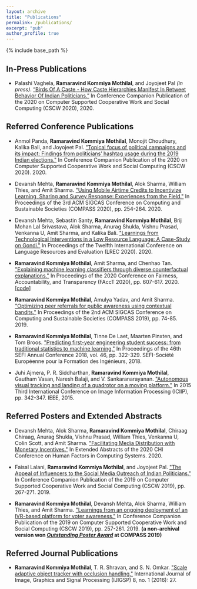 ```yaml
---
layout: archive
title: "Publications"
permalink: /publications/
excerpt: "pub"
author_profile: true
---
```


{% include base_path %}

## In-Press Publications

* Palashi Vaghela, __Ramaravind Kommiya Mothilal__, and Joyojeet Pal *(in press)*. [“Birds Of A Caste - How Caste Hierarchies Manifest In Retweet Behavior Of Indian Politicians.”]() In Conference Companion Publication of the 2020 on Computer Supported Cooperative Work and Social Computing (CSCW 2020), 2020.

## Referred Conference Publications

* Anmol Panda, __Ramaravind Kommiya Mothilal__, Monojit Choudhury, Kalika Bali, and Joyojeet Pal. ["Topical focus of political campaigns and its impact: Findings from politicians’ hashtag usage during the 2019 Indian elections."](https://dl.acm.org/doi/abs/10.1145/3392860) In Conference Companion Publication of the 2020 on Computer Supported Cooperative Work and Social Computing (CSCW 2020). 2020.

* Devansh Mehta, __Ramaravind Kommiya Mothilal__, Alok Sharma, William Thies, and Amit Sharma. ["Using Mobile Airtime Credits to Incentivize Learning, Sharing and Survey Response: Experiences from the Field."](https://dl.acm.org/doi/abs/10.1145/3378393.3402287) In Proceedings of the 3rd ACM SIGCAS Conference on Computing and Sustainable Societies (COMPASS 2020), pp. 254-264. 2020.

* Devansh Mehta, Sebastin Santy, __Ramaravind Kommiya Mothilal__, Brij Mohan Lal Srivastava, Alok Sharma, Anurag Shukla, Vishnu Prasad, Venkanna U, Amit Sharma, and Kalika Bali. ["Learnings from Technological Interventions in a Low Resource Language: A Case-Study on Gondi."](https://arxiv.org/pdf/2004.10270) In Proceedings of the Twelfth International Conference on Language Resources and Evaluation (LREC 2020). 2020.

* __Ramaravind Kommiya Mothilal__, Amit Sharma, and Chenhao Tan. ["Explaining machine learning classifiers through diverse counterfactual explanations."](https://arxiv.org/pdf/1905.07697.pdf) In Proceedings of the 2020 Conference on Fairness, Accountability, and Transparency (FAccT 2020), pp. 607-617. 2020. [[code]](https://github.com/microsoft/DiCE)

* __Ramaravind Kommiya Mothilal__, Amulya Yadav, and Amit Sharma. ["Optimizing peer referrals for public awareness using contextual bandits."](https://raam93.github.io/files/optimize-peer-referrals-compass.pdf) In Proceedings of the 2nd ACM SIGCAS Conference on Computing and Sustainable Societies (COMPASS 2019), pp. 74-85. 2019.

* __Ramaravind Kommiya Mothilal__, Tinne De Laet, Maarten Pinxten, and Tom Broos. ["Predicting first-year engineering student success: from traditional statistics to machine learning."](https://lirias.kuleuven.be/retrieve/528324) In Proceedings of the 46th SEFI Annual Conference 2018, vol. 46, pp. 322-329. SEFI-Société Européenne pour la Formation des Ingénieurs, 2018.

* Juhi Ajmera, P. R. Siddharthan, __Ramaravind Kommiya Mothilal__, Gautham Vasan, Naresh Balaji, and V. Sankaranarayanan. ["Autonomous visual tracking and landing of a quadrotor on a moving platform."](https://ieeexplore.ieee.org/abstract/document/7414792/) In 2015 Third International Conference on Image Information Processing (ICIIP), pp. 342-347. IEEE, 2015.

## Referred Posters and Extended Abstracts

* Devansh Mehta, Alok Sharma, __Ramaravind Kommiya Mothilal__, Chiraag Chiraag, Anurag Shukla, Vishnu Prasad, William Thies, Venkanna U, 	Colin Scott, and Amit Sharma. ["Facilitating Media Distribution with Monetary Incentives."](https://dl.acm.org/doi/abs/10.1145/3334480.3383032) In Extended Abstracts of the 2020 CHI Conference on Human Factors in Computing Systems. 2020.

* Faisal Lalani, __Ramaravind Kommiya Mothilal__, and Joyojeet Pal. ["The Appeal of Influencers to the Social Media Outreach of Indian Politicians."](http://joyojeet.people.si.umich.edu/wp-content/uploads/2020/02/Appeal-of-Influencers.pdf) In Conference Companion Publication of the 2019 on Computer Supported Cooperative Work and Social Computing (CSCW 2019), pp. 267-271. 2019.

* __Ramaravind Kommiya Mothilal__, Devansh Mehta, Alok Sharma, William Thies, and Amit Sharma. ["Learnings from an ongoing deployment of an IVR-based platform for voter awareness."](https://raam93.github.io/files/learn2earn-deployement.pdf) In Conference Companion Publication of the 2019 on Computer Supported Cooperative Work and Social Computing (CSCW 2019), pp. 257-261. 2019. **(a non-archival version won [*Outstanding Poster Award*](https://raam93.github.io/images/best-poster.jpeg) at COMPASS 2019)**

## Referred Journal Publications

* __Ramaravind Kommiya Mothilal__, T. R. Shravan, and S. N. Omkar. ["Scale adaptive object tracker with occlusion handling."](http://www.mecs-press.net/ijigsp/ijigsp-v8-n1/IJIGSP-V8-N1-3.pdf) International Journal of Image, Graphics and Signal Processing (IJIGSP) 8, no. 1 (2016): 27.

